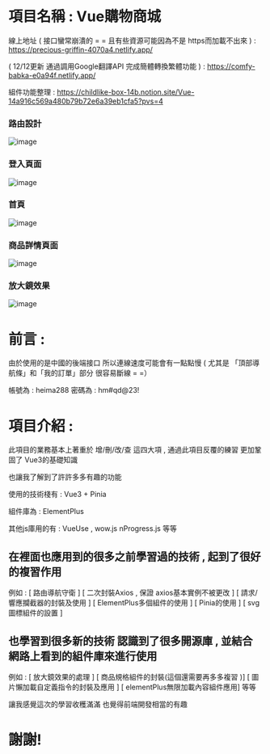 # 項目名稱 : Vue購物商城 

線上地址 ( 接口蠻常崩潰的 = = 且有些資源可能因為不是 https而加載不出來 ) : https://precious-griffin-4070a4.netlify.app/

( 12/12更新 通過調用Google翻譯API 完成簡體轉換繁體功能 ) : https://comfy-babka-e0a94f.netlify.app/

組件功能整理 : https://childlike-box-14b.notion.site/Vue-14a916c569a480b79b72e6a39eb1cfa5?pvs=4

### 路由設計
![image](https://github.com/user-attachments/assets/411e41a9-5efd-4fea-8a3a-b1cc3267c319)

### 登入頁面
![image](https://github.com/user-attachments/assets/3d6ac948-34f0-4a49-9f7c-390c8f55312b)
### 首頁
![image](https://github.com/user-attachments/assets/5e2aba04-197b-4642-b505-873ef12e9d94)
### 商品詳情頁面
![image](https://github.com/user-attachments/assets/32ac4077-d685-42c2-ada8-b75a6bde3c95)
### 放大鏡效果
![image](https://github.com/user-attachments/assets/54099ba6-5f1e-47e3-8fd0-238f2a7136f6)


# 前言 : 

由於使用的是中國的後端接口 所以連線速度可能會有一點點慢 ( 尤其是 「頂部導航條」和「我的訂單」部分 很容易斷線 = =）

帳號為 : heima288 密碼為 : hm#qd@23!

# 項目介紹 : 

此項目的業務基本上著重於 增/刪/改/查 這四大項 , 通過此項目反覆的練習 更加鞏固了 Vue3的基礎知識

也讓我了解到了許許多多有趣的功能 

使用的技術棧有 : Vue3 + Pinia 

組件庫為 : ElementPlus 

其他js庫用的有 : VueUse , wow.js nProgress.js 等等

## 在裡面也應用到的很多之前學習過的技術 , 起到了很好的複習作用

例如 : [ 路由導航守衛 ] [ 二次封裝Axios , 保證 axios基本實例不被更改 ] [ 請求/響應攔截器的封裝及使用 ]  [ ElementPlus多個組件的使用 ] [ Pinia的使用 ] [ svg圖標組件的設置 ]

## 也學習到很多新的技術 認識到了很多開源庫 , 並結合網路上看到的組件庫來進行使用 

例如 : [ 放大鏡效果的處理 ] [ 商品規格組件的封裝(這個還需要再多多複習 )] [ 圖片懶加載自定義指令的封裝及應用 ] [ elementPlus無限加載內容組件應用] 等等 

讓我感覺這次的學習收穫滿滿 也覺得前端開發相當的有趣 

# 謝謝!



